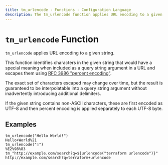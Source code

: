 ```yaml
---
title: tm_urlencode - Functions - Configuration Language
description: The tm_urlencode function applies URL encoding to a given string.
---
```


# `tm_urlencode` Function

`tm_urlencode` applies URL encoding to a given string.

This function identifies characters in the given string that would have a
special meaning when included as a query string argument in a URL and
escapes them using
[RFC 3986 "percent encoding"](https://tools.ietf.org/html/rfc3986#section-2.1).

The exact set of characters escaped may change over time, but the result
is guaranteed to be interpolatable into a query string argument without
inadvertently introducing additional delimiters.

If the given string contains non-ASCII characters, these are first encoded as
UTF-8 and then percent encoding is applied separately to each UTF-8 byte.

## Examples

```
tm_urlencode("Hello World!")
Hello+World%21
tm_urlencode("☃")
%E2%98%83
tm_"http://example.com/search?q=${urlencode("terraform urlencode")}"
http://example.com/search?q=terraform+urlencode
```
